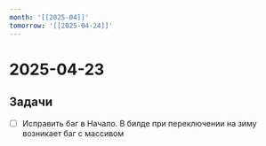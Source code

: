 ```yaml
---
month: '[[2025-04]]'
tomorrow: '[[2025-04-24]]'
---
```


# 2025-04-23

## Задачи

 - [ ] Исправить баг в Начало. В билде при переключении на зиму возникает баг с массивом
